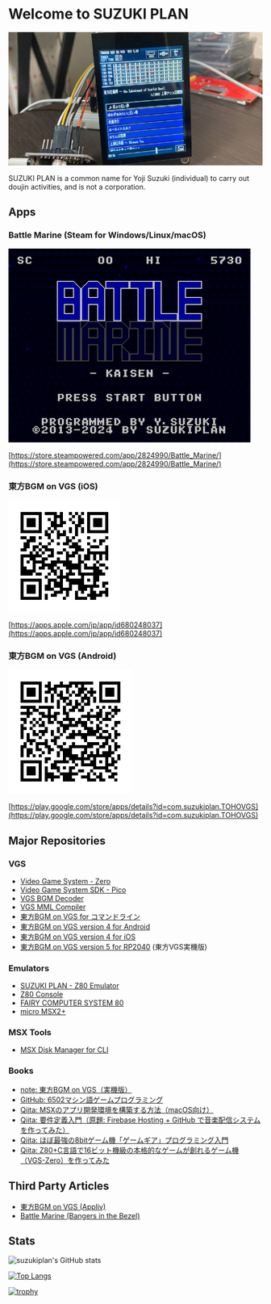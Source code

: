 # Welcome to SUZUKI PLAN

![top.jpg](top.jpg)

SUZUKI PLAN is a common name for Yoji Suzuki (individual) to carry out doujin activities, and is not a corporation.

## Apps

### Battle Marine (Steam for Windows/Linux/macOS)

![bmarine.png](bmarine.png)

[https://store.steampowered.com/app/2824990/Battle_Marine/](https://store.steampowered.com/app/2824990/Battle_Marine/)

### 東方BGM on VGS (iOS)

![QR(iOS)](tohovgs-ios.png)

[https://apps.apple.com/jp/app/id680248037](https://apps.apple.com/jp/app/id680248037)

### 東方BGM on VGS (Android)

![QR(Android)](tohovgs-android.png)

[https://play.google.com/store/apps/details?id=com.suzukiplan.TOHOVGS](https://play.google.com/store/apps/details?id=com.suzukiplan.TOHOVGS)

## Major Repositories

### VGS

- [Video Game System - Zero](https://github.com/suzukiplan/vgszero)
- [Video Game System SDK - Pico](https://github.com/suzukiplan/vgssdk-pico)
- [VGS BGM Decoder](https://github.com/suzukiplan/vgs-bgm-decoder)
- [VGS MML Compiler](https://github.com/suzukiplan/vgs-mml-compiler)
- [東方BGM on VGS for コマンドライン](https://github.com/suzukiplan/tohovgs-cli)
- [東方BGM on VGS version 4 for Android](https://github.com/suzukiplan/tohovgs4-android)
- [東方BGM on VGS version 4 for iOS](https://github.com/suzukiplan/tohovgs4-ios)
- [東方BGM on VGS version 5 for RP2040](https://github.com/suzukiplan/tohovgs-pico) (東方VGS実機版)

### Emulators

- [SUZUKI PLAN - Z80 Emulator](https://github.com/suzukiplan/z80)
- [Z80 Console](https://github.com/suzukiplan/z80-console)
- [FAIRY COMPUTER SYSTEM 80](https://github.com/suzukiplan/fcs80)
- [micro MSX2+](https://github.com/suzukiplan/micro-msx2p)

### MSX Tools

- [MSX Disk Manager for CLI](https://github.com/suzukiplan/msx-disk-manager-cli)

### Books

- [note: 東方BGM on VGS（実機版）](https://note.com/suzukiplan/n/n8c494f9b7113)
- [GitHub: 6502マシン語ゲームプログラミング](https://github.com/suzukiplan/mgp-fc)
- [Qiita: MSXのアプリ開発環境を構築する方法（macOS向け）](https://qiita.com/suzukiplan/items/b369d3f9b41be55b247e)
- [Qiita: 要件定義入門（原題: Firebase Hosting + GitHub で音楽配信システムを作ってみた）](https://qiita.com/suzukiplan/items/8ba8f135da8a7749fb0a)
- [Qiita: ほぼ最強の8bitゲーム機「ゲームギア」プログラミング入門](https://qiita.com/suzukiplan/items/4388874cacef18873db2)
- [Qiita: Z80+C言語で16ビット機級の本格的なゲームが創れるゲーム機（VGS-Zero）を作ってみた](https://qiita.com/suzukiplan/items/8a740b593816ef9ef565)

## Third Party Articles

- [東方BGM on VGS (Appliv)](https://app-liv.jp/849916/)
- [Battle Marine (Bangers in the Bezel)](https://steamcommunity.com/groups/bezelbangers/curation/app/2824990/)

## Stats

![suzukiplan's GitHub stats](https://github-readme-stats.vercel.app/api?username=suzukiplan&count_private=true&show_icons=true&theme=dark)

[![Top Langs](https://github-readme-stats.vercel.app/api/top-langs/?username=suzukiplan)](https://github.com/anuraghazra/github-readme-stats)

[![trophy](https://github-profile-trophy.vercel.app/?username=suzukiplan&theme=onedark)](https://github.com/ryo-ma/github-profile-trophy)

